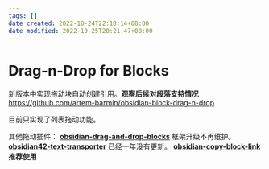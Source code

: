 ```yaml
---
tags: []
date created: 2022-10-24T22:18:14+08:00
date modified: 2022-10-25T20:21:47+08:00
---
```


# Drag-n-Drop for Blocks

新版本中实现拖动块自动创建引用。**观察后续对段落支持情况**
<https://github.com/artem-barmin/obsidian-block-drag-n-drop>

目前只实现了列表拖动功能。

其他拖动插件：
**[obsidian-drag-and-drop-blocks](https://github.com/GitMurf/obsidian-drag-and-drop-blocks)** 框架升级不再维护。
**[obsidian42-text-transporter](https://github.com/TfTHacker/obsidian42-text-transporter)** 已经一年没有更新。
**[obsidian-copy-block-link](https://github.com/mgmeyers/obsidian-copy-block-link)** **推荐使用**
